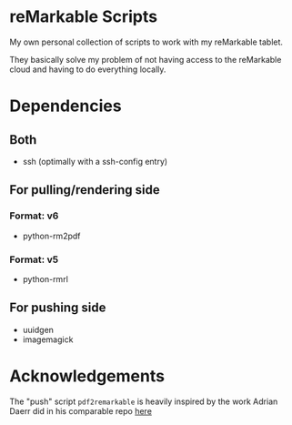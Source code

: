 # reMarkable Scripts

My own personal collection of scripts to work with my reMarkable tablet.

They basically solve my problem of not having access to the reMarkable cloud and
having to do everything locally.

# Dependencies

## Both

- ssh (optimally with a ssh-config entry)

## For pulling/rendering side

### Format: v6

- python-rm2pdf

### Format: v5

- python-rmrl

## For pushing side

- uuidgen
- imagemagick

# Acknowledgements

The "push" script `pdf2remarkable` is heavily inspired by the work Adrian Daerr
did in his comparable repo [here](https://github.com/adaerr/reMarkableScripts)
